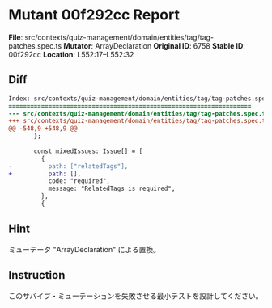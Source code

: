 # Mutant 00f292cc Report

**File**: src/contexts/quiz-management/domain/entities/tag/tag-patches.spec.ts
**Mutator**: ArrayDeclaration
**Original ID**: 6758
**Stable ID**: 00f292cc
**Location**: L552:17–L552:32

## Diff

```diff
Index: src/contexts/quiz-management/domain/entities/tag/tag-patches.spec.ts
===================================================================
--- src/contexts/quiz-management/domain/entities/tag/tag-patches.spec.ts	original
+++ src/contexts/quiz-management/domain/entities/tag/tag-patches.spec.ts	mutated #6758
@@ -548,9 +548,9 @@
       };
 
       const mixedIssues: Issue[] = [
         {
-          path: ["relatedTags"],
+          path: [],
           code: "required",
           message: "RelatedTags is required",
         },
         {
```

## Hint

ミューテータ "ArrayDeclaration" による置換。

## Instruction

このサバイブ・ミューテーションを失敗させる最小テストを設計してください。
